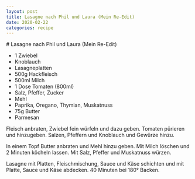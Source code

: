 ```yaml
---
layout: post
title: Lasagne nach Phil und Laura (Mein Re-Edit)
date: 2020-02-22
categories: recipe
---
```

﻿# Lasagne nach Phil und Laura (Mein Re-Edit)

- 1 Zwiebel
- Knoblauch
- Lasagneplatten
- 500g Hackfleisch
- 500ml Milch
- 1 Dose Tomaten (800ml)
- Salz, Pfeffer, Zucker
- Mehl
- Paprika, Oregano, Thymian, Muskatnuss
- 75g Butter
- Parmesan

Fleisch anbraten, Zwiebel fein würfeln und dazu geben.
Tomaten pürieren und hinzugeben.
Salzen, Pfeffern und Knoblauch und Gewürze hinzu.

In einem Topf Butter anbraten und Mehl hinzu geben.
Mit Milch löschen und 2 Minuten köcheln lassen.
Mit Salz, Pfeffer und Muskatnuss würzen.

Lasagne mit Platten, Fleischmischung, Sauce und Käse schichten und mit Platte, Sauce und Käse abdecken. 40 Minuten bei 180° Backen.
